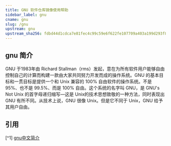 ```yaml
---
title: GNU 软件仓库镜像使用帮助
sidebar_label: gnu
cname: gnu
slug: /gnu
upstream: gnu
upstream_sha256: fdbd44d1cdca7e81fec4c99c59e6f622fe107709a403a199d293f890100c685f
---
```


## gnu 简介
GNU 于1983年由 Richard Stallman（rms）发起，意在为所有软件用户能够自由控制自己的计算而构建一款由大家共同努力开发而成的操作系统。GNU 的基本目标和一贯目标是提供一个和 Unix 兼容的 100% 自由软件的操作系统。不是 95%、也不是 99.5%、而是 100% 自由。这个系统的名字叫 GNU，是 GNU's Not Unix 的首字母递归缩写—这是 Unix的技术思想致敬的一种方法，同时表现出 GNU 有所不同。从技术上说，GNU 很像 Unix。但是它不同于 Unix，GNU 给予其用户自由。

## 引用
[^1] [gnu中文简介](https://www.gnu.org/gnu/about-gnu.zh-cn.html)